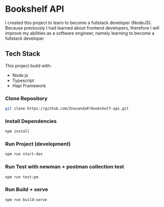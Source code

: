 # Bookshelf API

I created this project to learn to become a fullstack developer (NodeJS). Because previously I had learned about frontend developers, therefore I will improve my abilities as a software engineer, namely learning to become a fullstack developer

## Tech Stack
This project build with:
 - Node.js
 - Typescript
 - Hapi Framework

### Clone Repository

```bash
git clone https://github.com/ZnovandaP/bookshelf-api.git
```

### Install Dependencies

```bash
npm install

```

### Run Project (development)

```bash
npm run start-dev

```

### Run Test with newman + postman collection test

```bash
npm run test:pm

```

### Run Build + serve

```bash
npm run build:serve

```
